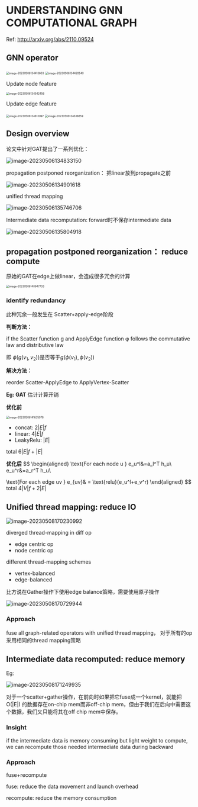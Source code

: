 # UNDERSTANDING GNN COMPUTATIONAL GRAPH

Ref: http://arxiv.org/abs/2110.09524

## GNN operator

<img src="./assets/image-20230506134413603.png" alt="image-20230506134413603" style="zoom:50%;" />

<img src="./assets/image-20230506134420540.png" alt="image-20230506134420540" style="zoom:50%;" />

Update node feature

<img src="./assets/image-20230506134542456.png" alt="image-20230506134542456" style="zoom:50%;" />

Update edge feature

<img src="./assets/image-20230506134613997.png" alt="image-20230506134613997" style="zoom:50%;" />

<img src="./assets/image-20230506134638859.png" alt="image-20230506134638859" style="zoom: 50%;" />

## Design overview

论文中针对GAT提出了一系列优化：

![image-20230506134833150](./assets/image-20230506134833150.png)

propagation postponed reorganization： 把linear放到propagate之前

![image-20230506134901618](./assets/image-20230506134901618.png)

unified thread mapping

![image-20230506135746706](./assets/image-20230506135746706.png)

Intermediate data recomputation: forward时不保存intermediate data

![image-20230506135804918](./assets/image-20230506135804918.png)

## propagation postponed reorganization： reduce compute

原始的GAT在edge上做linear，会造成很多冗余的计算

<img src="./assets/image-20230506140947733.png" alt="image-20230506140947733" style="zoom:50%;" />

### identify redundancy

此种冗余一般发生在 Scatter+apply-edge阶段

**判断方法：**

if the Scatter function g and ApplyEdge function φ follows the commutative law and distributive law

即 $\phi\left(g\left(v_1, v_2\right)\right)$是否等于$g\left(\phi\left(v_1\right), \phi\left(v_2\right)\right)$

**解决方法：**

reorder Scatter-ApplyEdge to ApplyVertex-Scatter

**Eg: GAT** 估计计算开销

**优化前**

<img src="./assets/image-20230506141635078.png" alt="image-20230506141635078" style="zoom:50%;" />

* concat: $2|E|f$
* linear: $4|E|f$
* LeakyRelu: $|E|$

total $6|E|f+|E|$

**优化后**
$$
\begin{aligned}
\text{For each node u } e_u^l&=a_l^T h_u\\
e_u^r&=a_r^T h_u\\

\text{For each edge uv } e_{uv}& = \text{relu}(e_u^l+e_v^r)
\end{aligned}
$$
total $4|V|f+2|E|$

## Unified thread mapping: reduce IO

![image-20230508170230992](./assets/image-20230508170230992-1683536889776-4.png)

diverged thread-mapping in diff op

* edge centric op
* node centric op

different thread-mapping schemes

* vertex-balanced
* edge-balanced

比方说在Gather操作下使用edge balance策略，需要使用原子操作

![image-20230508170729944](./assets/image-20230508170729944-1683536884496-2.png)

### Approach

fuse all graph-related operators with unified thread mapping， 对于所有的op采用相同的thread mapping策略

## Intermediate data recomputed: reduce memory

Eg:

![image-20230508171249935](./assets/image-20230508171249935.png)

对于一个scatter+gather操作，在前向时如果把它fuse成一个kernel，就能把O(|E|) 的数据存在on-chip mem而非off-chip mem，但由于我们在后向中需要这个数据，我们又只能将其在off chip mem中保存。

### Insight

if the intermediate data is memory consuming but light weight to compute, we can recompute those needed intermediate data during backward

### Approach

fuse+recompute

fuse: reduce the data movement and launch overhead

recompute: reduce the memory consumption

